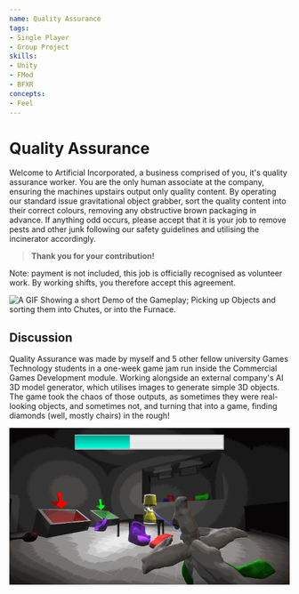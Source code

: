 ```yaml
---
name: Quality Assurance
tags:
- Single Player
- Group Project
skills:
- Unity
- FMod
- BFXR
concepts:
- Feel
---
```


# Quality Assurance

Welcome to Artificial Incorporated, a business comprised of you, it's quality assurance worker.
You are the only human associate at the company, ensuring the machines upstairs output only quality content.
By operating our standard issue gravitational object grabber, sort the quality content into their correct colours, removing any obstructive brown packaging in advance.
If anything odd occurs, please accept that it is your job to remove pests and other junk following our safety guidelines and utilising the incinerator accordingly. 

> **Thank you for your contribution!**

Note: payment is not included, this job is officially recognised as volunteer work. By working shifts, you therefore accept this agreement.

![A GIF Showing a short Demo of the Gameplay; Picking up Objects and sorting them into Chutes, or into the Furnace.](/projects/University/CGD/QualityAssurance/qualityassurancethumbnail_orig.gif)

## Discussion

Quality Assurance was made by myself and 5 other fellow university Games Technology students in a one-week game jam run inside the Commercial Games Development module.
Working alongside an external company's AI 3D model generator, which utilises images to generate simple 3D objects.
The game took the chaos of those outputs, as sometimes they were real-looking objects, and sometimes not, and turning that into a game, finding diamonds (well, mostly chairs) in the rough!

![A Contraption is held in the bottom right of the screen, emitting a beam towards a yellow lamp atop a brown table. The Floor of the Room is littered with coloured shapes, some resembling objects, others just amorphous blobs. In the left, there are coloured chutes with arrows pointing down into them. At the top of the screen, a progress bar, roughly one third full.](/projects/University/CGD/QualityAssurance/quality-assurance-screenshot-4.png)